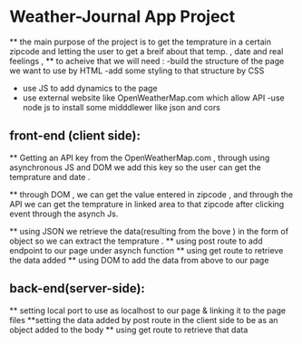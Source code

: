 # Weather-Journal App Project
** the main purpose of the project is to get the temprature in a certain zipcode and letting the user to get a breif about that temp. , date and real feelings ,
** to acheive that we will need :
   -build the structure of the page we want to use by HTML
   -add some styling to that structure by CSS 
   - use JS to add dynamics to the page
   - use external website like OpenWeatherMap.com which allow API
   -use node js to  install some midddlewer like json and cors
## front-end (client side):
** Getting an API key from the OpenWeatherMap.com , through using asynchronous JS and DOM we add this key so the user can get the temprature and date .

** through DOM  , we can get the value entered in zipcode , and through the API we can get the temprature in linked area to that zipcode after clicking event through the asynch Js.

** using JSON we retrieve the data(resulting from the bove ) in the form of object so we can extract the temprature .
** using post route to add endpoint to our page under asynch function 
** using get route to retrieve the data added 
** using DOM to add the data from above to our page 
## back-end(server-side):
** setting local port to use as localhost to our page &  linking it to the page files
**setting the data added by post route in the client side to be as an object added to the body 
** using get route to retrieve that data
